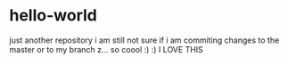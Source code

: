 # hello-world
just another repository
i am still not sure if i am commiting changes to the master or to my branch z... so coool
:) :)
I LOVE THIS
